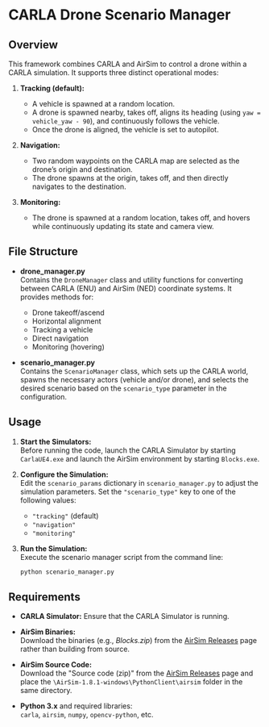 # CARLA Drone Scenario Manager

## Overview

This framework combines CARLA and AirSim to control a drone within a CARLA simulation. It supports three distinct operational modes:

1. **Tracking (default):**
   - A vehicle is spawned at a random location.
   - A drone is spawned nearby, takes off, aligns its heading (using `yaw = vehicle_yaw - 90`), and continuously follows the vehicle.
   - Once the drone is aligned, the vehicle is set to autopilot.

2. **Navigation:**
   - Two random waypoints on the CARLA map are selected as the drone’s origin and destination.
   - The drone spawns at the origin, takes off, and then directly navigates to the destination.

3. **Monitoring:**
   - The drone is spawned at a random location, takes off, and hovers while continuously updating its state and camera view.

## File Structure

- **drone_manager.py**  
  Contains the `DroneManager` class and utility functions for converting between CARLA (ENU) and AirSim (NED) coordinate systems. It provides methods for:
  - Drone takeoff/ascend
  - Horizontal alignment
  - Tracking a vehicle
  - Direct navigation
  - Monitoring (hovering)

- **scenario_manager.py**  
  Contains the `ScenarioManager` class, which sets up the CARLA world, spawns the necessary actors (vehicle and/or drone), and selects the desired scenario based on the `scenario_type` parameter in the configuration.

## Usage

1. **Start the Simulators:**  
   Before running the code, launch the CARLA Simulator by starting `CarlaUE4.exe` and launch the AirSim environment by starting `Blocks.exe`.

2. **Configure the Simulation:**  
   Edit the `scenario_params` dictionary in `scenario_manager.py` to adjust the simulation parameters. Set the `"scenario_type"` key to one of the following values:
   - `"tracking"` (default)
   - `"navigation"`
   - `"monitoring"`

3. **Run the Simulation:**  
   Execute the scenario manager script from the command line:
   ```bash
   python scenario_manager.py
## Requirements

- **CARLA Simulator:** Ensure that the CARLA Simulator is running.

- **AirSim Binaries:**  
  Download the binaries (e.g., *Blocks.zip*) from the [AirSim Releases](https://github.com/Microsoft/AirSim/releases) page rather than building from source.

- **AirSim Source Code:**  
  Download the "Source code (zip)" from the [AirSim Releases](https://github.com/Microsoft/AirSim/releases) page and place the `\AirSim-1.8.1-windows\PythonClient\airsim` folder in the same directory.

- **Python 3.x** and required libraries:  
  `carla`, `airsim`, `numpy`, `opencv-python`, etc.
